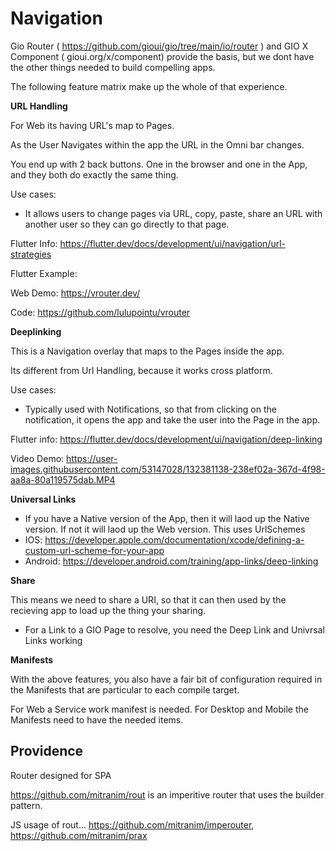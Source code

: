 # Navigation



Gio Router ( https://github.com/gioui/gio/tree/main/io/router ) and GIO X Component ( gioui.org/x/component) provide the basis, but we dont have the other things needed to build compelling apps.

The following feature matrix make up the whole of that experience.

**URL Handling**

For Web its having URL's map to Pages.

As the User Navigates within the app the URL in the Omni bar changes.

You end up with 2 back buttons. One in the browser and one in the App, and they both do exactly the same thing. 

Use cases:

- It allows users to change pages via URL, copy, paste, share an URL with another user so they can go directly to that page.

Flutter Info: https://flutter.dev/docs/development/ui/navigation/url-strategies

Flutter Example:

Web Demo: https://vrouter.dev/

Code: https://github.com/lulupointu/vrouter

**Deeplinking**

This is a Navigation overlay that maps to the Pages inside the app.

Its different from Url Handling, because it works cross platform.

Use cases:

- Typically used with Notifications, so that from clicking on the notification, it opens the app and take the user into the Page in the app.

Flutter info: https://flutter.dev/docs/development/ui/navigation/deep-linking

Video Demo: https://user-images.githubusercontent.com/53147028/132381138-238ef02a-367d-4f98-aa8a-80a119575dab.MP4

**Universal Links**

  - If you have a Native version of the App, then it will laod up the Native version. If not it will laod up the Web version. This uses UrlSchemes
  - IOS: https://developer.apple.com/documentation/xcode/defining-a-custom-url-scheme-for-your-app
  - Android: https://developer.android.com/training/app-links/deep-linking

**Share**

This means we need to share a URI, so that it can then used by the recieving app to load up the thing your sharing.
  - For a Link to a GIO Page to resolve, you need the Deep Link and Univrsal Links working

**Manifests**

With the above features, you also have a fair bit of configuration required in the Manifests that are particular to each compile target.

For Web a Service work manifest is needed.
For Desktop and Mobile the Manifests need to have the needed items.



## Providence

Router designed for SPA

https://github.com/mitranim/rout is an imperitive router that uses the builder pattern.

JS usage of rout...
https://github.com/mitranim/imperouter,
https://github.com/mitranim/prax 

